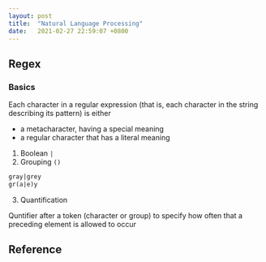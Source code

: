 ```yaml
---
layout: post
title:  "Natural Language Processing"
date:   2021-02-27 22:59:07 +0800
---
```


## Regex

### Basics

Each character in a regular expression (that is, each character in the string describing its pattern) is either 

- a metacharacter, having a special meaning
- a regular character that has a literal meaning


1. Boolean `|`
2. Grouping `()`

```sql
gray|grey
gr(a|e)y
```

3. Quantification

Quntifier after a token (character or group) to specify how often that a preceding element is allowed to occur




## Reference
